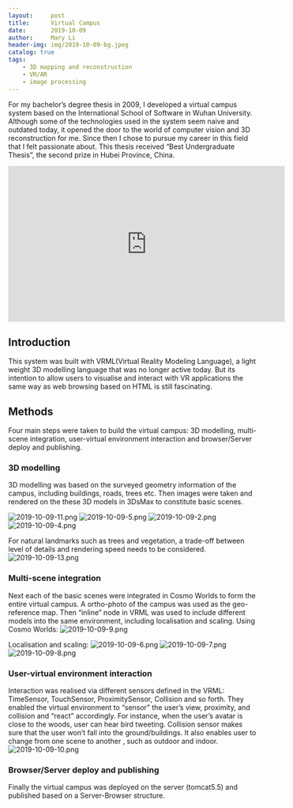 ```yaml
---
layout:     post
title:      Virtual Campus
date:       2019-10-09
author:     Mary Li
header-img: img/2019-10-09-bg.jpeg
catalog: true
tags:
    - 3D mapping and reconstruction
    - VR/AR
    - image processing
---
```


For my bachelor’s degree thesis in 2009, I developed a virtual campus system based on the International School of Software in Wuhan University. Although some of the technologies used in the system seem  naive and outdated today, it opened the door to the world of computer vision and 3D reconstruction for me. Since then I chose to pursue my career in this field  that I felt passionate about. This thesis received “Best Undergraduate Thesis”, the second prize in Hubei Province, China. 

<iframe width="560" height="315" src="https://www.youtube.com/embed/vkeJeaIkTEQ" frameborder="0" allow="autoplay; encrypted-media" allowfullscreen></iframe>

## Introduction

This system was built with VRML(Virtual Reality Modeling Language), a light weight 3D modelling language that was no longer active today. But its intention to allow users to visualise and interact with VR applications the same way as web browsing based on HTML is still fascinating. 

## Methods
Four main steps were taken to build the virtual campus: 3D modelling, multi-scene integration, user-virtual environment interaction and browser/Server deploy and publishing.

### 3D modelling
3D modelling was based on the surveyed geometry information of  the campus, including buildings, roads, trees etc. Then images were taken and rendered on the these 3D models in 3DsMax to constitute basic scenes. 

![2019-10-09-11.png](https://i.loli.net/2019/10/10/lq5dtJrLhRXWjzP.png)
![2019-10-09-5.png](https://i.loli.net/2019/10/10/Bl3ciDT6jALqY5r.png)
![2019-10-09-2.png](https://i.loli.net/2019/10/10/umgRcsdVoGLZhHS.png)
![2019-10-09-4.png](https://i.loli.net/2019/10/10/yXWJi4IDx16nRVM.png)

For natural landmarks such as trees and vegetation, a trade-off between level of details and rendering speed needs to be considered. 
![2019-10-09-13.png](https://i.loli.net/2019/10/10/ua5XRnmwjciZzWh.png)

### Multi-scene integration

Next each of the basic scenes were integrated in Cosmo Worlds to form the entire virtual campus. A ortho-photo of the campus was used as the geo-reference map. Then “inline” node in VRML was used to include different models into the same environment, including localisation and scaling. 
Using Cosmo Worlds:
![2019-10-09-9.png](https://i.loli.net/2019/10/10/7PgyOnvpzkMdaGf.png)

Localisation and scaling:
![2019-10-09-6.png](https://i.loli.net/2019/10/10/pqbEZSj2dwraylM.png)
![2019-10-09-7.png](https://i.loli.net/2019/10/10/YLAni7PsUHQShZE.png)
![2019-10-09-8.png](https://i.loli.net/2019/10/10/rqs2DUe54ZOCQoh.png)

### User-virtual environment interaction

Interaction was realised via different sensors defined in the VRML: TimeSensor, TouchSensor, ProximitySensor, Collision and so forth. They enabled the virtual environment to “sensor” the user’s view, proximity, and collision and “react” accordingly. For instance, when the user’s avatar is close to the woods, user can hear bird tweeting. Collision sensor makes sure that the user won’t fall into the ground/buildings.  It also enables user to change from one scene to another , such as outdoor and indoor.
![2019-10-09-10.png](https://i.loli.net/2019/10/10/PVOHXTpKn9eSLqw.png)

### Browser/Server deploy and publishing

Finally the virtual campus was deployed on the server (tomcat5.5) and published based on a Server-Browser structure.

